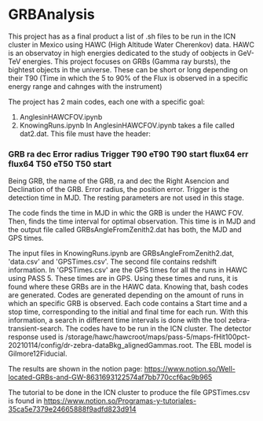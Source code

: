 # GRBAnalysis
This project has as a final product a list of .sh files to be run in the ICN cluster in Mexico using HAWC (High Altitude Water Cherenkov) data. 
HAWC is an observatoy in high energies dedicated to the study of oobjects in GeV-TeV energies. This project focuses on GRBs (Gamma ray bursts), the bightest objects
in the universe. These can be short or long depending on their T90 (Time in which the 5 to 90% of the Flux is observed in a specific
energy range and cahnges with the instrument)

The project has 2 main codes, each one with a specific goal:
1. AnglesinHAWCFOV.ipynb
2. KnowingRuns.ipynb
In AnglesinHAWCFOV.ipynb takes a file called dat2.dat. This file must have the header:

### GRB	ra	dec	Error radius	Trigger	T90	eT90	T90 start	flux64	err flux64	T50	eT50	T50 start

Being GRB, the name of the GRB, ra and dec the Right Asencion and Declination of the GRB. Error radius, the position error. Trigger is the detection time in MJD. The resting parameters are not used in this stage.

The code finds the time in MJD in whic the GRB is under the HAWC FOV. Then, finds the time interval for optimal observation. This time is in MJD and the output file called GRBsAngleFromZenith2.dat has both, the MJD and GPS times.


The input files in  KnowingRuns.ipynb are GRBsAngleFromZenith2.dat, 'data.csv' and 'GPSTimes.csv'. The second file contains redshift information. In 'GPSTimes.csv' are the GPS times for all the runs in HAWC using PASS 5. These times are in GPS. Using these times and runs, it is found where these GRBs are in the HAWC data. Knowing that, bash codes are generated. Codes are generated depending on the amount of runs in which an specific GRB is observed. Each code contains a Start time and a stop time, corresponding to the initial and final time for each run. 
With this information, a search in different time intervals is done with the tool zebra-transient-search. The codes have to be run in the ICN cluster. The detector response used is /storage/hawc/hawcroot/maps/pass-5/maps-fHit100pct-20210114/config/dr-zebra-dataBkg_alignedGammas.root. The EBL model is Gilmore12Fiducial.

The results are shown in the notion page: https://www.notion.so/Well-located-GRBs-and-GW-8631693122574af7bb770ccf6ac9b965

The tutorial to be done in the ICN cluster to produce the file GPSTimes.csv is found in https://www.notion.so/Programas-y-tutoriales-35ca5e7379e24665888f9adfd823d914
